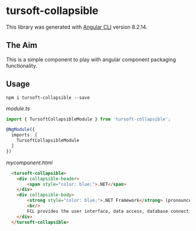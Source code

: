 # tursoft-collapsible

This library was generated with [Angular CLI](https://github.com/angular/angular-cli) version 8.2.14.

## The Aim

This is a simple component to play with angular component packaging functionality.

## Usage

```
npm i tursoft-collapsible --save
```

*module.ts*
```typescript
import { TursoftCollapsibleModule } from 'tursoft-collapsible';

@NgModule({
  imports: [    
    TursoftCollapsibleModule
  ]
})
```

*mycomponent.html*
```html
  <tursoft-collapsible>
    <div collapsible-header>
        <span style="color: blue;">.NET</span>
    </div>
    <div collapsible-body>
        <strong style="color: blue;">.NET Framework</strong> (pronounced as "dot net") is a software framework developed by Microsoft that runs primarily on Microsoft Windows. It includes a large class library called Framework Class Library (FCL) and provides language interoperability (each language can use code written in other languages) across several programming languages. Programs written for .NET Framework execute in a software environment (in contrast to a hardware environment) named the Common Language Runtime (CLR). The CLR is an application virtual machine that provides services such as security, memory management, and exception handling. As such, computer code written using .NET Framework is called "managed code". FCL and CLR together constitute the .NET Framework.
        <br/>
        FCL provides the user interface, data access, database connectivity, cryptography, web application development, numeric algorithms, and network communications. Programmers produce software by combining their source code with .NET Framework and other libraries. The framework is intended to be used by most new applications created for the Windows platform. Microsoft also produces an integrated development environment for .NET software called Visual Studio.    
    </div>
  </tursoft-collapsible>
```
